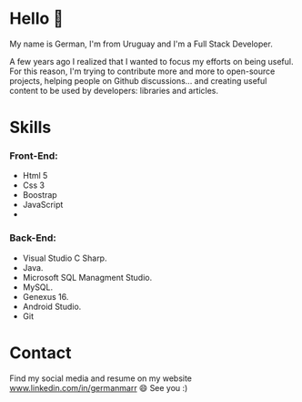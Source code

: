 

<!--
**germarr93/germarr93** is a ✨ _special_ ✨ repository because its `README.md` (this file) appears on your GitHub profile.

Here are some ideas to get you started:

- 🔭 I’m currently working on ...
- 🌱 I’m currently learning ...
- 👯 I’m looking to collaborate on ...
- 🤔 I’m looking for help with ...
- 💬 Ask me about ...
- 📫 How to reach me: ...
- 😄 Pronouns: ...
- ⚡ Fun fact: ...
-->
# Hello 👋

My name is German, I'm from Uruguay and I'm a Full Stack Developer.

A few years ago I realized that I wanted to focus my efforts on being useful. For this reason, I'm trying to contribute more and more to open-source projects, helping people on  Github discussions... and creating useful content to be used by developers: libraries and articles.

# Skills



###             **Front-End**: 
+ Html 5
+ Css 3
+ Boostrap 
+ JavaScript
+ 
 
 ###             **Back-End**:

+ Visual Studio C Sharp.
+ Java.
+ Microsoft SQL Managment Studio.
+ MySQL.
+ Genexus 16.
+ Android Studio.
+ Git



# Contact 

Find my social media and resume on my website www.linkedin.com/in/germanmarr
😄 See you :) 
